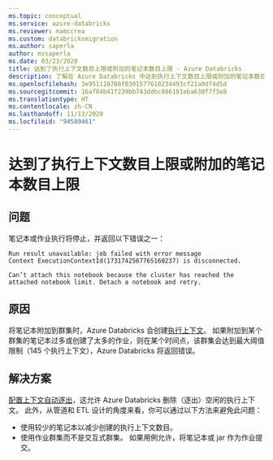 ```yaml
---
ms.topic: conceptual
ms.service: azure-databricks
ms.reviewer: mamccrea
ms.custom: databricksmigration
ms.author: saperla
author: mssaperla
ms.date: 03/23/2020
title: 达到了执行上下文数目上限或附加的笔记本数目上限 - Azure Databricks
description: 了解在 Azure Databricks 中达到执行上下文数目上限或附加的笔记本数目上限时要执行的操作。
ms.openlocfilehash: 3e951110708f0301577610234493cf21a0df4d5d
ms.sourcegitcommit: 16af84b41f239bb743ddbc086181eba630f7f3e8
ms.translationtype: HT
ms.contentlocale: zh-CN
ms.lasthandoff: 11/13/2020
ms.locfileid: "94589461"
---
```

# <a name="maximum-execution-context-or-notebook-attachment-limit-reached"></a>达到了执行上下文数目上限或附加的笔记本数目上限

## <a name="problem"></a>问题

笔记本或作业执行将停止，并返回以下错误之一：

```console
Run result unavailable: job failed with error message
Context ExecutionContextId(1731742567765160237) is disconnected.
```

```console
Can’t attach this notebook because the cluster has reached the attached notebook limit. Detach a notebook and retry.
```

## <a name="cause"></a>原因

将笔记本附加到群集时，Azure Databricks 会创建[执行上下文](/databricks/notebooks/notebooks-manage#execution-context)。 如果附加到某个群集的笔记本过多或创建了太多的作业，则在某个时间点，该群集会达到最大阈值限制（145 个执行上下文），Azure Databricks 将返回错误。

## <a name="solution"></a>解决方案

[配置上下文自动逐出](/databricks/notebooks/notebooks-manage#configure-context-auto-eviction)，这允许 Azure Databricks 删除（逐出）空闲的执行上下文。 此外，从管道和 ETL 设计的角度来看，你可以通过以下方法来避免此问题：

* 使用较少的笔记本以减少创建的执行上下文数目。
* 使用作业群集而不是交互式群集。 如果用例允许，将笔记本或 jar 作为作业提交。